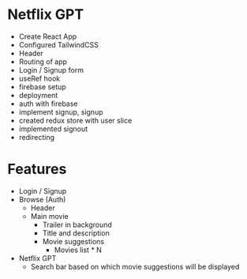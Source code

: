 # Netflix GPT

- Create React App
- Configured TailwindCSS
- Header
- Routing of app
- Login / Signup form
- useRef hook
- firebase setup
- deployment
- auth with firebase
- implement signup, signup
- created redux store with user slice
- implemented signout
- redirecting

# Features
- Login / Signup
- Browse (Auth)
  - Header
  - Main movie
    - Trailer in background
    - Title and description
    - Movie suggestions
      - Movies list * N
- Netflix GPT
  - Search bar based on which movie suggestions will be displayed